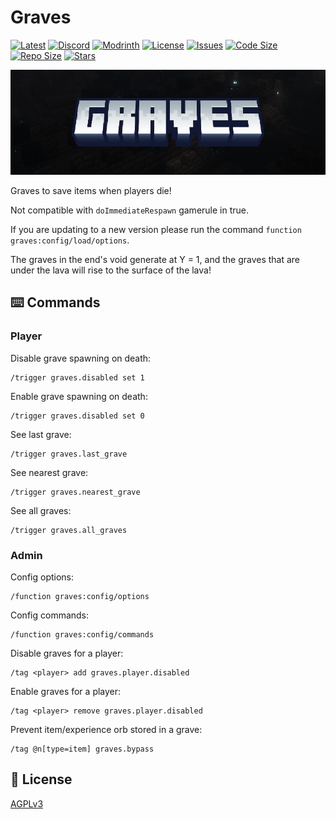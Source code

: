 # Graves

[![Latest](https://img.shields.io/github/v/release/lullaby6/graves-data-pack?color=blueviolet&logo=github)](https://github.com/lullaby6/graves-data-pack/releases)
[![Discord](https://img.shields.io/discord/1327308441324097681?label=discord&color=blue&logo=discord)](https://discord.gg/5UdcDa5xNC) 
[![Modrinth](https://img.shields.io/modrinth/dt/graves?label=modrinth&logo=modrinth)](https://modrinth.com/datapack/lullaby-graves) 
[![License](https://img.shields.io/badge/license-mit-green)](https://github.com/lullaby6/graves-data-pack/blob/main/LICENSE) 
[![Issues](https://img.shields.io/github/issues/lullaby6/graves-data-pack?color=orange&logo=github)](https://github.com/lullaby6/graves-data-pack/issues)
[![Code Size](https://img.shields.io/github/languages/code-size/lullaby6/graves-data-pack?color=purple&logoColor=white)](https://github.com/lullaby6/graves-data-pack)
[![Repo Size](https://img.shields.io/github/repo-size/lullaby6/graves-data-pack?logo=dropbox&color=red)](https://github.com/lullaby6/graves-data-pack)
[![Stars](https://img.shields.io/github/stars/lullaby6/graves-data-pack?logo=github&color=yellow)](https://github.com/lullaby6/graves-data-pack/stargazers)

![bg](https://raw.githubusercontent.com/lullaby6/graves-data-pack/refs/heads/main/images/bg.png)

Graves to save items when players die!

Not compatible with `doImmediateRespawn` gamerule in true.

If you are updating to a new version please run the command `function graves:config/load/options`.

The graves in the end's void generate at Y = 1, and the graves that are under the lava will rise to the surface of the lava!

## ⌨️ Commands

### Player

Disable grave spawning on death:

```mcfunction
/trigger graves.disabled set 1
```

Enable grave spawning on death:

```mcfunction
/trigger graves.disabled set 0
```

See last grave:

```mcfunction
/trigger graves.last_grave
```

See nearest grave:

```mcfunction
/trigger graves.nearest_grave
```

See all graves:

```mcfunction
/trigger graves.all_graves
```

### Admin

Config options:

```mcfunction
/function graves:config/options
```

Config commands:

```mcfunction
/function graves:config/commands
```

Disable graves for a player:

```mcfunction
/tag <player> add graves.player.disabled
```

Enable graves for a player:

```mcfunction
/tag <player> remove graves.player.disabled
```

Prevent item/experience orb stored in a grave:

```mcfunction
/tag @n[type=item] graves.bypass
```

## 🪪 License

[AGPLv3](https://github.com/lullaby6/graves-data-pack/blob/main/LICENSE)